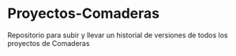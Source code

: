 # Proyectos-Comaderas
Repositorio para subir y llevar un historial de versiones de todos los proyectos de Comaderas
